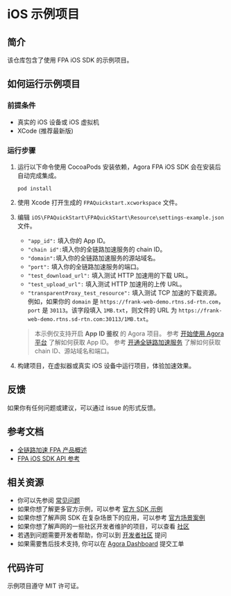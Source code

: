 # iOS 示例项目

## 简介

该仓库包含了使用 FPA iOS SDK 的示例项目。

## 如何运行示例项目

### 前提条件

- 真实的 iOS 设备或 iOS 虚拟机
- XCode (推荐最新版)

### 运行步骤

1. 运行以下命令使用 CocoaPods 安装依赖，Agora FPA iOS SDK 会在安装后自动完成集成。

   ```shell
   pod install
   ```

2. 使用 Xcode 打开生成的 `FPAQuickstart.xcworkspace` 文件。
3. 编辑 `iOS\FPAQuickStart\FPAQuickStart\Resource\settings-example.json` 文件。

   - `"app_id":` 填入你的 App ID。
   - `"chain id":`填入你的全链路加速服务的 chain ID。
   - `"domain":`填入你的全链路加速服务的源站域名。
   - `"port":` 填入你的全链路加速服务的端口。
   - `"test_download_url":` 填入测试 HTTP 加速用的下载 URL。
   - `"test_upload_url":` 填入测试 HTTP 加速用的上传 URL。
   - `"transparentProxy_test_resource":` 填入测试 TCP 加速的下载资源。例如，如果你的 `domain` 是 `https://frank-web-demo.rtns.sd-rtn.com`，`port` 是 `30113`。该字段填入 `1MB.txt`，则文件的 URL 为 `https://frank-web-demo.rtns.sd-rtn.com:30113/1MB.txt`。

   > 本示例仅支持开启 **App ID 鉴权** 的 Agora 项目。
   > 参考 [开始使用 Agora 平台](https://docs.agora.io/cn/Agora%20Platform/get_appid_token) 了解如何获取 App ID。
   > 参考 [开通全链路加速服务](https://docs.agora.io/cn/global-accelerator/enable_fpa) 了解如何获取 chain ID、源站域名和端口。

4. 构建项目，在虚拟器或真实 iOS 设备中运行项目，体验加速效果。

## 反馈

如果你有任何问题或建议，可以通过 issue 的形式反馈。

## 参考文档

- [全链路加速 FPA 产品概述](https://docs.agora.io/cn/global-accelerator/agora_ga_overview)
- [FPA iOS SDK API 参考](https://docs.agora.io/cn/global-accelerator/fpa_afn_api)

## 相关资源

- 你可以先参阅 [常见问题](https://docs.agora.io/cn/faq)
- 如果你想了解更多官方示例，可以参考 [官方 SDK 示例](https://github.com/AgoraIO)
- 如果你想了解声网 SDK 在复杂场景下的应用，可以参考 [官方场景案例](https://github.com/AgoraIO-usecase)
- 如果你想了解声网的一些社区开发者维护的项目，可以查看 [社区](https://github.com/AgoraIO-Community)
- 若遇到问题需要开发者帮助，你可以到 [开发者社区](https://rtcdeveloper.com/) 提问
- 如果需要售后技术支持, 你可以在 [Agora Dashboard](https://dashboard.agora.io) 提交工单

## 代码许可

示例项目遵守 MIT 许可证。